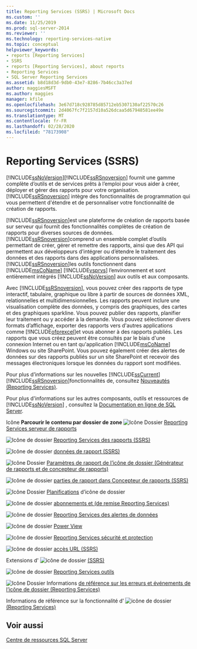 ```yaml
---
title: Reporting Services (SSRS) | Microsoft Docs
ms.custom: ''
ms.date: 11/25/2019
ms.prod: sql-server-2014
ms.reviewer: ''
ms.technology: reporting-services-native
ms.topic: conceptual
helpviewer_keywords:
- reports [Reporting Services]
- SSRS
- reports [Reporting Services], about reports
- Reporting Services
- SQL Server Reporting Services
ms.assetid: b8d18d3d-9db0-43e7-8286-7b46cc3a37ed
author: maggiesMSFT
ms.author: maggies
manager: kfile
ms.openlocfilehash: 3e67d718c928785d85712eb5307130af22570c26
ms.sourcegitcommit: 2d4067fc7f2157d10a526dcaa5d67948581ee49e
ms.translationtype: MT
ms.contentlocale: fr-FR
ms.lasthandoff: 02/28/2020
ms.locfileid: "78173908"
---
```

# <a name="reporting-services-ssrs"></a>Reporting Services (SSRS)
  [!INCLUDE[ssNoVersion](../includes/ssnoversion-md.md)][!INCLUDE[ssRSnoversion](../includes/ssrsnoversion-md.md)] fournit une gamme complète d’outils et de services prêts à l’emploi pour vous aider à créer, déployer et gérer des rapports pour votre organisation. 
  [!INCLUDE[ssRSnoversion](../includes/ssrsnoversion-md.md)] intègre des fonctionnalités de programmation qui vous permettent d'étendre et de personnaliser votre fonctionnalité de création de rapports.

 [!INCLUDE[ssRSnoversion](../includes/ssrsnoversion-md.md)]est une plateforme de création de rapports basée sur serveur qui fournit des fonctionnalités complètes de création de rapports pour diverses sources de données. [!INCLUDE[ssRSnoversion](../includes/ssrsnoversion-md.md)]comprend un ensemble complet d’outils permettant de créer, gérer et remettre des rapports, ainsi que des API qui permettent aux développeurs d’intégrer ou d’étendre le traitement des données et des rapports dans des applications personnalisées. [!INCLUDE[ssRSnoversion](../includes/ssrsnoversion-md.md)]les outils fonctionnent dans [!INCLUDE[msCoName](../includes/msconame-md.md)] [!INCLUDE[vsprvs](../includes/vsprvs-md.md)] l’environnement et sont entièrement intégrés [!INCLUDE[ssNoVersion](../includes/ssnoversion-md.md)] aux outils et aux composants.

 Avec [!INCLUDE[ssRSnoversion](../includes/ssrsnoversion-md.md)], vous pouvez créer des rapports de type interactif, tabulaire, graphique ou libre à partir de sources de données XML, relationnelles et multidimensionnelles. Les rapports peuvent inclure une visualisation complète des données, y compris des graphiques, des cartes et des graphiques sparkline. Vous pouvez publier des rapports, planifier leur traitement ou y accéder à la demande. Vous pouvez sélectionner divers formats d’affichage, exporter des rapports vers d'autres applications comme [!INCLUDE[ofprexcel](../includes/ofprexcel-md.md)]et vous abonner à des rapports publiés. Les rapports que vous créez peuvent être consultés par le biais d'une connexion Internet ou en tant qu'application [!INCLUDE[msCoName](../includes/msconame-md.md)] Windows ou site SharePoint. Vous pouvez également créer des alertes de données sur des rapports publiés sur un site SharePoint et recevoir des messages électroniques lorsque les données du rapport sont modifiées.

 Pour plus d’informations sur les nouvelles [!INCLUDE[ssCurrent](../includes/sscurrent-md.md)] [!INCLUDE[ssRSnoversion](../includes/ssrsnoversion-md.md)]fonctionnalités de, consultez [Nouveautés &#40;Reporting Services&#41;](../../2014/reporting-services/what-s-new-reporting-services.md).

 Pour plus d'informations sur les autres composants, outils et ressources de [!INCLUDE[ssNoVersion](../includes/ssnoversion-md.md)] , consultez la [Documentation en ligne de SQL Server](../2014-toc/index.yml).

 Icône **Parcourir le contenu par dossier de zone** ![](media/hlp-16folder.gif "Icône Dossier") [Reporting Services serveur de rapports](../../2014/reporting-services/reporting-services-report-server.md)

 ![Icône de dossier](media/hlp-16folder.gif "Icône Dossier") [Reporting Services des rapports &#40;SSRS&#41;](reports/reporting-services-reports-ssrs.md)

 ![Icône de dossier](media/hlp-16folder.gif "Icône Dossier") [données de rapport &#40;SSRS&#41;](report-data/report-data-ssrs.md)

 ![](media/hlp-16folder.gif "Icône Dossier") [Paramètres de rapport de l’icône de dossier &#40;Générateur de rapports et de concepteur de rapports&#41;](report-design/report-parameters-report-builder-and-report-designer.md)

 ![Icône de dossier](media/hlp-16folder.gif "Icône Dossier") [parties de rapport dans Concepteur de rapports &#40;SSRS&#41;](report-design/report-parts-in-report-designer-ssrs.md)

 ![](media/hlp-16folder.gif "Icône Dossier") [Planifications](subscriptions/schedules.md) d’icône de dossier

 ![Icône de dossier](media/hlp-16folder.gif "Icône Dossier") [abonnements et &#40;de remise Reporting Services&#41;](subscriptions/subscriptions-and-delivery-reporting-services.md)

 ![Icône de dossier](media/hlp-16folder.gif "Icône Dossier") [Reporting Services des alertes de données](../ssms/agent/alerts.md)

 ![Icône de dossier](media/hlp-16folder.gif "Icône Dossier") [Power View](https://office.microsoft.com/excel-help/power-view-explore-visualize-and-present-your-data-HA102835634.aspx)

 ![Icône de dossier](media/hlp-16folder.gif "Icône Dossier") [Reporting Services sécurité et protection](security/reporting-services-security-and-protection.md)

 ![Icône de dossier](media/hlp-16folder.gif "Icône Dossier") [accès URL &#40;SSRS&#41;](url-access-ssrs.md)

 Extensions d' ![icône de dossier](media/hlp-16folder.gif "Icône Dossier") [&#40;SSRS&#41;](extensions-ssrs.md)

 ![Icône de dossier](media/hlp-16folder.gif "Icône Dossier") [Reporting Services outils](tools/reporting-services-tools.md)

 ![](media/hlp-16folder.gif "Icône Dossier") Informations [de référence sur les erreurs et événements de l’icône de dossier &#40;Reporting Services&#41;](troubleshooting/errors-and-events-reference-reporting-services.md)

 Informations de référence sur la fonctionnalité d' ![icône de dossier](media/hlp-16folder.gif "Icône Dossier") [&#40;Reporting Services&#41;](feature-reference-reporting-services.md)

## <a name="see-also"></a>Voir aussi
 [Centre de ressources SQL Server](https://go.microsoft.com/fwlink/?linkID=219676)


